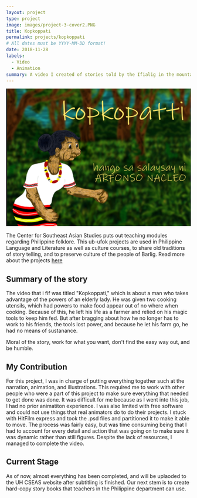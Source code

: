 ```yaml
---
layout: project
type: project
image: images/project-3-cover2.PNG
title: Kopkoppati
permalink: projects/kopkoppati
# All dates must be YYYY-MM-DD format!
date: 2018-11-28
labels:
  - Video
  - Animation
summary: A video I created of stories told by the Ifialig in the mountain province of the Philippines.
---
```


<img class="ui large center floated rounded image" src="../images/project-3-head.PNG">

The Center for Southeast Asian Studies puts out teaching modules regarding Philippine folklore. This ub-ufok projects are used in Philippine Language and Literature as well as culture courses, to share old traditions of story telling, and to preserve culture of the people of Barlig. Read more about the projects <a href="http://www.cseashawaii.org/tagalog-animations/">here</a>

## Summary of the story
The video that i fif was titled "Kopkoppati," which is about a man who takes advantage of the powers of an elderly lady. He was given two cooking utensils, which had powers to make food appear out of no where when cooking. Because of this, he left his life as a farmer and relied on his magic tools to keep him fed. But after bragging about how he no longer has to work to his friends, the tools lost power, and because he let his farm go, he had no means of sustanance. 

Moral of the story, work for what you want, don't find the easy way out, and be humble.

## My Contribution

For this project, I was in charge of putting everything together such at the narration, animation, and illustrations. This required me to work with other people who were a part of this project to make sure everything that needed to get done was done. It was difficult for me because as I went into this job, I had no prior animatiton experience. I was also limited with free software and could not use things that real animators do to do their projects. I stuck with HitFilm express and took the .psd files and partitioned it to make it able to move. The process was fairly easy, but was time consuming being that I had to account for every detail and action that was going on to make sure it was dynamic rather than still figures. Despite the lack of resources, I managed to complete the video.

## Current Stage

As of now, almost everything has been completed, and will be uplaoded to the UH CSEAS website after subtitling is finished. Our next stem is to create hard-copy story books that teachers in the Philippine department can use.
